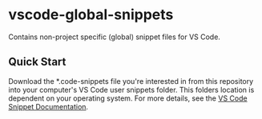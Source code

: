 # vscode-global-snippets

Contains non-project specific (global) snippet files for VS Code.

## Quick Start

Download the *.code-snippets file you're interested in from this repository into your computer's VS Code user snippets folder.  This folders location is dependent on your operating system.  For more details, see the [VS Code Snippet Documentation](https://vscode-docs.readthedocs.io/en/stable/customization/userdefinedsnippets/#sharing-your-snippets-in-the-gallery).